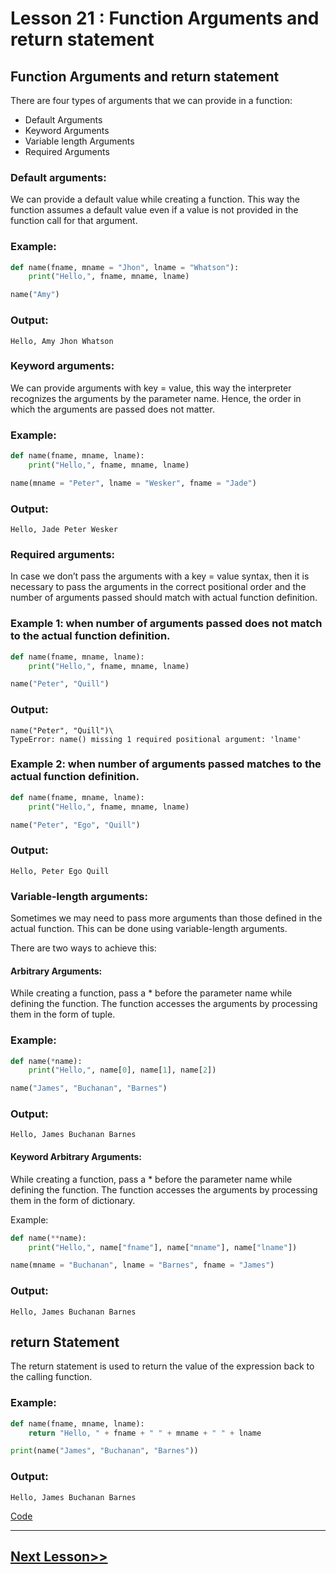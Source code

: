 # Lesson 21 : Function Arguments and return statement

## Function Arguments and return statement
There are four types of arguments that we can provide in a function:

- Default Arguments
- Keyword Arguments
- Variable length Arguments
- Required Arguments

### Default arguments:
We can provide a default value while creating a function. This way the function assumes a default value even if a value is not provided in the function call for that argument.

### Example:
```python
def name(fname, mname = "Jhon", lname = "Whatson"):
    print("Hello,", fname, mname, lname)

name("Amy")
```

### Output:
```
Hello, Amy Jhon Whatson
```

### Keyword arguments:
We can provide arguments with key = value, this way the interpreter recognizes the arguments by the parameter name. Hence, the order in which the arguments are passed does not matter.

### Example:
```python
def name(fname, mname, lname):
    print("Hello,", fname, mname, lname)

name(mname = "Peter", lname = "Wesker", fname = "Jade")
```

### Output:
```
Hello, Jade Peter Wesker
```

### Required arguments:
In case we don’t pass the arguments with a key = value syntax, then it is necessary to pass the arguments in the correct positional order and the number of arguments passed should match with actual function definition.

### Example 1: when number of arguments passed does not match to the actual function definition.
```python
def name(fname, mname, lname):
    print("Hello,", fname, mname, lname)

name("Peter", "Quill")
```

### Output:
```
name("Peter", "Quill")\
TypeError: name() missing 1 required positional argument: 'lname'
```

### Example 2: when number of arguments passed matches to the actual function definition.
```python
def name(fname, mname, lname):
    print("Hello,", fname, mname, lname)

name("Peter", "Ego", "Quill")
```

### Output:
```
Hello, Peter Ego Quill
```

### Variable-length arguments:
Sometimes we may need to pass more arguments than those defined in the actual function. This can be done using variable-length arguments.

There are two ways to achieve this:

#### Arbitrary Arguments:
While creating a function, pass a * before the parameter name while defining the function. The function accesses the arguments by processing them in the form of tuple.

### Example:
```python
def name(*name):
    print("Hello,", name[0], name[1], name[2])

name("James", "Buchanan", "Barnes")
```

### Output:
```
Hello, James Buchanan Barnes
```

#### Keyword Arbitrary Arguments:
While creating a function, pass a * before the parameter name while defining the function. The function accesses the arguments by processing them in the form of dictionary.

Example:
```python
def name(**name):
    print("Hello,", name["fname"], name["mname"], name["lname"])

name(mname = "Buchanan", lname = "Barnes", fname = "James")
```

### Output:
```
Hello, James Buchanan Barnes
```

## return Statement
The return statement is used to return the value of the expression back to the calling function.

### Example:
```python
def name(fname, mname, lname):
    return "Hello, " + fname + " " + mname + " " + lname

print(name("James", "Buchanan", "Barnes"))
```

### Output:
```
Hello, James Buchanan Barnes
```

[Code](https://github.com/sheikh92areeb/learn-python/tree/main/Lesson-021/main.py)

---

## [Next Lesson>>](https://github.com/sheikh92areeb/learn-python/tree/main/Lesson-022)